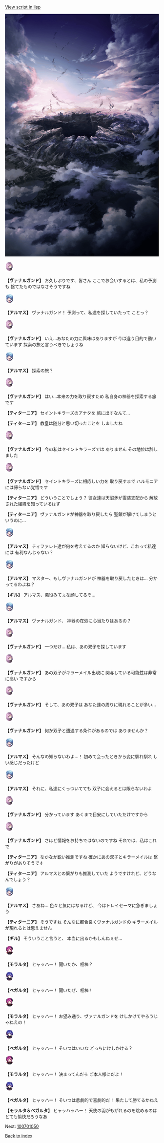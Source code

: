 [View script in lisp](../scripts/100701040.txt)

![101_hole.png](../images/backgrounds/101_hole.png)

<img src="../images/units/3601111.png" alt="3601111.png" height="34"/>

**【ヴァナルガンド】**
お久しぶりです、皆さん
ここでお会いするとは、私の予測も
捨てたものではなさそうですね

<img src="../images/units/3103811.png" alt="3103811.png" height="34"/>

**【アルマス】**
ヴァナルガンド！
予測って、私達を探していたって
ことっ？

<img src="../images/units/3601111.png" alt="3601111.png" height="34"/>

**【ヴァナルガンド】**
いえ…あなたの力に興味はありますが
今は違う目的で動いています
探索の旅と言うべきでしょうね

<img src="../images/units/3103811.png" alt="3103811.png" height="34"/>

**【アルマス】**
探索の旅？

<img src="../images/units/3601111.png" alt="3601111.png" height="34"/>

**【ヴァナルガンド】**
はい…本来の力を取り戻すため
私自身の神器を探索する旅です

**【ティターニア】**
セイントキラーズのアナタを
旅に出すなんて…

**【ティターニア】**
教皇は随分と思い切ったことを
しましたね

<img src="../images/units/3601111.png" alt="3601111.png" height="34"/>

**【ヴァナルガンド】**
今の私はセイントキラーズでは
ありません
その地位は辞しました

<img src="../images/units/3601111.png" alt="3601111.png" height="34"/>

**【ヴァナルガンド】**
セイントキラーズに相応しい力を
取り戻すまで
ハルモニアには帰らない覚悟です

**【ティターニア】**
どういうことでしょう？
彼女達は天沼矛が霊装支配から
解放された経緯を知っているはず

**【ティターニア】**
ヴァナルガンドが神器を取り戻したら
聖鎖が解けてしまうというのに…

<img src="../images/units/3103811.png" alt="3103811.png" height="34"/>

**【アルマス】**
ティファレト達が何を考えてるのか
知らないけど、これって私達には
有利なんじゃない？

<img src="../images/units/3103811.png" alt="3103811.png" height="34"/>

**【アルマス】**
マスター、もしヴァナルガンドが
神器を取り戻したときは…
分かってるわよね？

**【ギル】**
アルマス、悪役みてぇな顔してるぞ…

<img src="../images/units/3103811.png" alt="3103811.png" height="34"/>

**【アルマス】**
ヴァナルガンド、
神器の在処に心当たりはあるの？

<img src="../images/units/3601111.png" alt="3601111.png" height="34"/>

**【ヴァナルガンド】**
一つだけ…
私は、あの双子を探しています

<img src="../images/units/3601111.png" alt="3601111.png" height="34"/>

**【ヴァナルガンド】**
あの双子がキラーメイル出現に
関与している可能性は非常に高い
ですから

<img src="../images/units/3601111.png" alt="3601111.png" height="34"/>

**【ヴァナルガンド】**
そして、あの双子は
あなた達の周りに現れることが多い…

<img src="../images/units/3601111.png" alt="3601111.png" height="34"/>

**【ヴァナルガンド】**
何か双子と遭遇する条件があるのでは
ありませんか？

<img src="../images/units/3103811.png" alt="3103811.png" height="34"/>

**【アルマス】**
そんなの知らないわよ…！
初めて会ったときから変に馴れ馴れ
しい感じだったけど

<img src="../images/units/3103811.png" alt="3103811.png" height="34"/>

**【アルマス】**
それに、私達にくっついてても
双子に会えるとは限らないわよ

<img src="../images/units/3601111.png" alt="3601111.png" height="34"/>

**【ヴァナルガンド】**
分かっています
あくまで目安にしていただけですから

<img src="../images/units/3601111.png" alt="3601111.png" height="34"/>

**【ヴァナルガンド】**
さほど情報をお持ちではないのですね
それでは、私はこれで

**【ティターニア】**
なかなか鋭い推測ですね
確かにあの双子とキラーメイルは
繋がりがありそうです

**【ティターニア】**
アルマスとの繋がりも推測していた
ようですけれど、どうなんでしょう？

<img src="../images/units/3103811.png" alt="3103811.png" height="34"/>

**【アルマス】**
さあね…
色々と気にはなるけど、
今はトレイセーマに急ぎましょう

**【ティターニア】**
そうですね
そんなに都合良くヴァナルガンドの
キラーメイルが現れるとは思えません

**【ギル】**
そういうこと言うと、
本当に出るかもしんねぇぜ…

<img src="../images/units/3104011.png" alt="3104011.png" height="34"/>

**【モラルタ】**
ヒャッハー！
聞いたか、相棒？

<img src="../images/units/3104111.png" alt="3104111.png" height="34"/>

**【ベガルタ】**
ヒャッハー！
聞いたぜ、相棒！

<img src="../images/units/3104011.png" alt="3104011.png" height="34"/>

**【モラルタ】**
ヒャッハー！
お望み通り、ヴァナルガンドを
けしかけてやろうじゃねえの！

<img src="../images/units/3104111.png" alt="3104111.png" height="34"/>

**【ベガルタ】**
ヒャッハー！
そいつはいいな
どっちにけしかける？

<img src="../images/units/3104011.png" alt="3104011.png" height="34"/>

**【モラルタ】**
ヒャッハー！
決まってんだろ
ご本人様にだよ！

<img src="../images/units/3104111.png" alt="3104111.png" height="34"/>

**【ベガルタ】**
ヒャッハー！
そいつは悲劇的で喜劇的だ！
果たして勝てるかねえ

**【モラルタ＆ベガルタ】**
ヒャッハッハー！
天使の羽がもがれるのを眺めるのは
とても愉快だろうなあ

Next: [100701050](100701050.md)

[Back to index](index.md)
